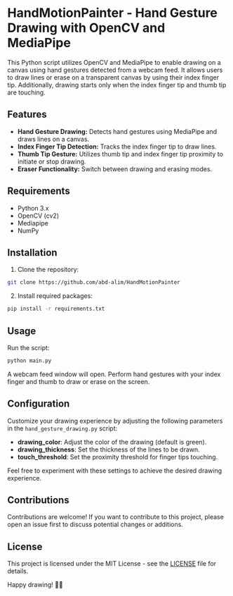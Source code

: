 # HandMotionPainter - Hand Gesture Drawing with OpenCV and MediaPipe

This Python script utilizes OpenCV and MediaPipe to enable drawing on a canvas using hand gestures detected from a webcam feed. It allows users to draw lines or erase on a transparent canvas by using their index finger tip. Additionally, drawing starts only when the index finger tip and thumb tip are touching.

## Features

- **Hand Gesture Drawing:** Detects hand gestures using MediaPipe and draws lines on a canvas.
- **Index Finger Tip Detection:** Tracks the index finger tip to draw lines.
- **Thumb Tip Gesture:** Utilizes thumb tip and index finger tip proximity to initiate or stop drawing.
- **Eraser Functionality:** Switch between drawing and erasing modes.

## Requirements

- Python 3.x
- OpenCV (cv2)
- Mediapipe
- NumPy

## Installation

1. Clone the repository:

```bash
git clone https://github.com/abd-alim/HandMotionPainter
```

2. Install required packages:

```bash
pip install -r requirements.txt
```

## Usage

Run the script:

```bash
python main.py
```

A webcam feed window will open. Perform hand gestures with your index finger and thumb to draw or erase on the screen.

## Configuration

Customize your drawing experience by adjusting the following parameters in the `hand_gesture_drawing.py` script:

- **drawing_color**: Adjust the color of the drawing (default is green).
- **drawing_thickness**: Set the thickness of the lines to be drawn.
- **touch_threshold**: Set the proximity threshold for finger tips touching.

Feel free to experiment with these settings to achieve the desired drawing experience.

## Contributions

Contributions are welcome! If you want to contribute to this project, please open an issue first to discuss potential changes or additions.

## License

This project is licensed under the MIT License - see the [LICENSE](LICENSE) file for details.

Happy drawing! 🎨✨
